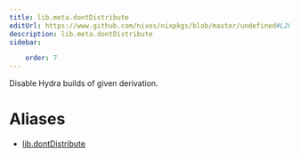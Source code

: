 ```yaml
---
title: lib.meta.dontDistribute
editUrl: https://www.github.com/nixos/nixpkgs/blob/master/undefined#L28C20
description: lib.meta.dontDistribute
sidebar:

    order: 7
---
```


Disable Hydra builds of given derivation.


# Aliases

- [lib.dontDistribute](/nix-doc-comments/reference/lib/lib-dontdistribute)


